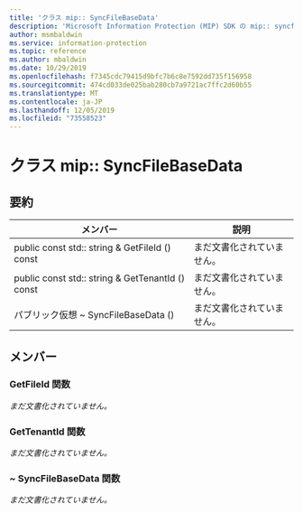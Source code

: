 ```yaml
---
title: 'クラス mip:: SyncFileBaseData'
description: 'Microsoft Information Protection (MIP) SDK の mip:: syncfilebasedata クラスについて説明します。'
author: msmbaldwin
ms.service: information-protection
ms.topic: reference
ms.author: mbaldwin
ms.date: 10/29/2019
ms.openlocfilehash: f7345cdc79415d9bfc7b6c8e7592dd735f156958
ms.sourcegitcommit: 474cd033de025bab280cb7a9721ac7ffc2d60b55
ms.translationtype: MT
ms.contentlocale: ja-JP
ms.lasthandoff: 12/05/2019
ms.locfileid: "73558523"
---
```

# <a name="class-mipsyncfilebasedata"></a>クラス mip:: SyncFileBaseData 
  
## <a name="summary"></a>要約
 メンバー                        | 説明                                
--------------------------------|---------------------------------------------
public const std:: string & GetFileId () const  | まだ文書化されていません。
public const std:: string & GetTenantId () const  | まだ文書化されていません。
パブリック仮想 ~ SyncFileBaseData ()  | まだ文書化されていません。
  
## <a name="members"></a>メンバー
  
### <a name="getfileid-function"></a>GetFileId 関数
_まだ文書化されていません。_

  
### <a name="gettenantid-function"></a>GetTenantId 関数
_まだ文書化されていません。_

  
### <a name="syncfilebasedata-function"></a>~ SyncFileBaseData 関数
_まだ文書化されていません。_
